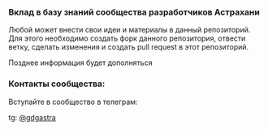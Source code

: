 ### Вклад в базу знаний сообщества разработчиков Астрахани

Любой может внести свои идеи и материалы в данный репозиторий. Для этого необходимо создать форк данного репозитория, отвести ветку, сделать изменения и создать pull request в этот репозиторий.

Позднее информация будет дополняться

### Контакты сообщества:

Вступайте в сообщество в телеграм:

tg: [@gdgastra](https://t.me/gdgastra)
